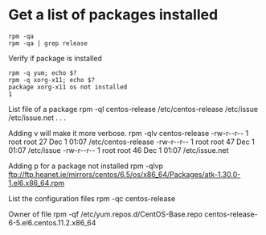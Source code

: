 # Get a list of packages installed

    rpm -qa
    rpm -qa | grep release


Verify if package is installed

    rpm -q yum; echo $?
    rpm -q xorg-x11; echo $?
    package xorg-x11 os not installed
    1


List file of a package
    rpm -ql centos-release
    /etc/centos-release
    /etc/issue
    /etc/issue.net
    .
    .
    .

Adding v will make it more verbose.
    rpm -qlv centos-release
    -rw-r--r--    1 root    root                       27 Dec  1 01:07 /etc/centos-release
    -rw-r--r--    1 root    root                       47 Dec  1 01:07 /etc/issue
    -rw-r--r--    1 root    root                       46 Dec  1 01:07 /etc/issue.net

Adding p for a package not installed
    rpm -qlvp ftp://ftp.heanet.ie/mirrors/centos/6.5/os/x86_64/Packages/atk-1.30.0-1.el6.x86_64.rpm

List the configuration files
    rpm -qc centos-release

Owner of file
    rpm -qf /etc/yum.repos.d/CentOS-Base.repo
    centos-release-6-5.el6.centos.11.2.x86_64


